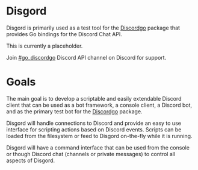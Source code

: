 # Disgord

Disgord is primarily used as a test tool for the [Discordgo](https://github.com/bwmarrin/discordgo) package that provides Go bindings for the Discord Chat API.

This is currently a placeholder.

Join [#go_discordgo](https://discord.gg/0SBTUU1wZTWT6sqd) Discord API channel on Discord for support.



# Goals

The main goal is to develop a scriptable and easily extendable Discord client 
that can be used as a bot framework, a console client, a Discord bot, and as the
primary test bot for the [Discordgo](https://github.com/bwmarrin/discordgo) package.

Disgord will handle connections to Discord and provide an easy to use interface
for scripting actions based on Discord events.  Scripts can be loaded from the
filesystem or feed to Disgord on-the-fly while it is running.

Disgord will have a command interface that can be used from the console or
though Discord chat (channels or private messages) to control all aspects of
Disgord.
